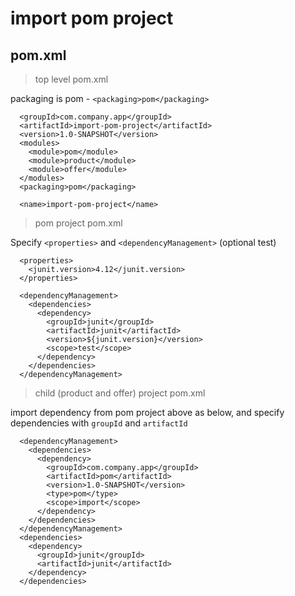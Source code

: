 # import pom project

## pom.xml

> top level pom.xml

packaging is pom - `<packaging>pom</packaging>`

```
  <groupId>com.company.app</groupId>
  <artifactId>import-pom-project</artifactId>
  <version>1.0-SNAPSHOT</version>
  <modules>
    <module>pom</module>
    <module>product</module>
    <module>offer</module>
  </modules>
  <packaging>pom</packaging>

  <name>import-pom-project</name>
```

> pom project pom.xml

Specify `<properties>` and `<dependencyManagement>` (optional <scope>test</scope>)

```
  <properties>
    <junit.version>4.12</junit.version>
  </properties>

  <dependencyManagement>
    <dependencies>
      <dependency>
        <groupId>junit</groupId>
        <artifactId>junit</artifactId>
        <version>${junit.version}</version>
        <scope>test</scope>
      </dependency>
    </dependencies>
  </dependencyManagement>
```

> child (product and offer) project pom.xml

import dependency from pom project above as below, and specify dependencies with `groupId` and `artifactId`

```
  <dependencyManagement>
    <dependencies>
      <dependency>
        <groupId>com.company.app</groupId>
        <artifactId>pom</artifactId>
        <version>1.0-SNAPSHOT</version>
        <type>pom</type>
        <scope>import</scope>
      </dependency>
    </dependencies>
  </dependencyManagement>
  <dependencies>
    <dependency>
      <groupId>junit</groupId>
      <artifactId>junit</artifactId>
    </dependency>
  </dependencies>
```
